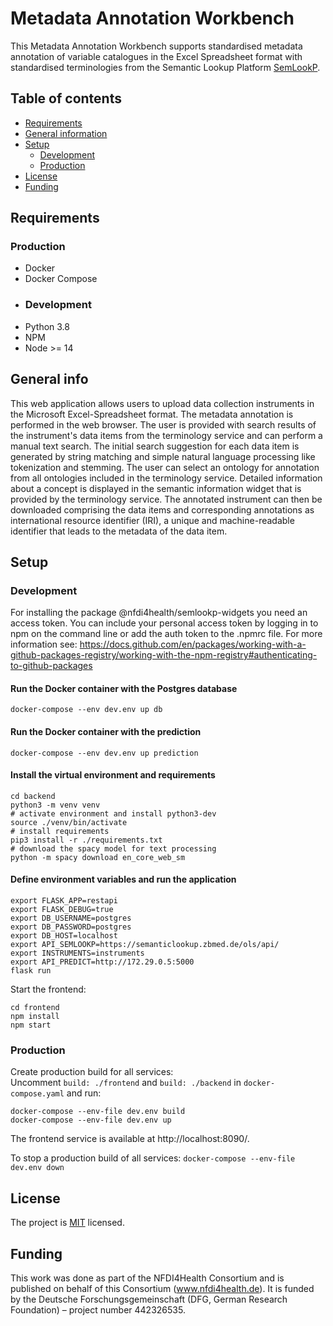 # Metadata Annotation Workbench
This Metadata Annotation Workbench supports standardised metadata 
annotation of variable catalogues in the Excel Spreadsheet format with standardised terminologies from the Semantic Lookup Platform [SemLookP](https://semanticlookup.zbmed.de/ols/index).


## Table of contents
* [Requirements](#requirements)
* [General information](#general-info)
* [Setup](#setup)
  * [Development](#development)
  * [Production](#production)
* [License](#license)
* [Funding](#funding)

## Requirements
### Production
* Docker
* Docker Compose
* ### Development
* Python 3.8
* NPM
* Node >= 14

## General info
This web application allows users to upload data collection instruments in the Microsoft Excel-Spreadsheet format. The metadata annotation is performed in the web browser. The user is provided with search results of the instrument's data items from the terminology service and can perform a manual text search. The initial search suggestion for each data item is generated by string matching and simple natural language processing like tokenization and stemming. The user can select an ontology for annotation from all ontologies included in the terminology service. Detailed information about a concept is displayed in the semantic information widget that is provided by the terminology service. The annotated instrument can then be downloaded comprising the data items and corresponding annotations as international resource identifier (IRI), a unique and machine-readable identifier that leads to the metadata of the data item.
## Setup

### Development
For installing the package @nfdi4health/semlookp-widgets you need an access token. You can include your personal access token by logging in to npm on the command line or add the auth token to the .npmrc file. For more information see:
https://docs.github.com/en/packages/working-with-a-github-packages-registry/working-with-the-npm-registry#authenticating-to-github-packages

#### Run the Docker container with the Postgres database
```
docker-compose --env dev.env up db
```
#### Run the Docker container with the prediction
```
docker-compose --env dev.env up prediction
```

#### Install the virtual environment and requirements
```
cd backend
python3 -m venv venv
# activate environment and install python3-dev
source ./venv/bin/activate
# install requirements
pip3 install -r ./requirements.txt
# download the spacy model for text processing
python -m spacy download en_core_web_sm
```

#### Define environment variables and run the application
```
export FLASK_APP=restapi
export FLASK_DEBUG=true
export DB_USERNAME=postgres
export DB_PASSWORD=postgres
export DB_HOST=localhost
export API_SEMLOOKP=https://semanticlookup.zbmed.de/ols/api/
export INSTRUMENTS=instruments
export API_PREDICT=http://172.29.0.5:5000
flask run
```


Start the frontend:
```
cd frontend
npm install
npm start
```

### Production

Create production build for all services:  
Uncomment `build: ./frontend` and `build: ./backend` in `docker-compose.yaml` and run:

```
docker-compose --env-file dev.env build
docker-compose --env-file dev.env up
```

The frontend service is available at http://localhost:8090/.

To stop a production build of all services:
`docker-compose --env-file dev.env down`

## License
The project is [MIT](LICENSE) licensed.

## Funding
This work was done as part of the NFDI4Health Consortium and is published on behalf of this Consortium (www.nfdi4health.de). 
It is funded by the Deutsche Forschungsgemeinschaft (DFG, German Research Foundation) – project number 442326535.